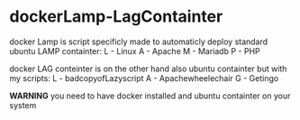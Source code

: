 # dockerLamp-LagContainter

docker Lamp is script specificly made to automaticly deploy standard ubuntu LAMP containter:
L - Linux
A - Apache
M - Mariadb
P - PHP

docker LAG conteinter is on the other hand also ubuntu containter but with my scripts:
L - badcopyofLazyscript
A -          Apachewheelechair
G -          Getingo

**WARNING**
you need to have docker installed and ubuntu containter on your system
